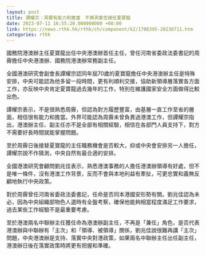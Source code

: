 ```yaml
---
layout: post
title: 譚耀宗：周霽有能力和擔當　不猜測會否接任夏寶龍
date: 2023-07-11 16:55:20.000000000 +08:00
link: https://news.rthk.hk/rthk/ch/component/k2/1708395-20230711.htm
categories: rthk
---
```


國務院港澳辦主任夏寶龍出任中央港澳辦首任主任，曾任河南省委政法委書記的周霽擔任中央港澳辦、國務院港澳辦常務副主任。

全國港澳研究會副會長譚耀宗認同年屆70歲的夏寶龍擔任中央港澳辦主任是特殊安排，中央可能認為他多留一段時間，更有利順利交接，協助新領導層落實各方面工作，亦反映中央肯定夏寶龍過去幾年的工作，特別在維護國家安全方面做得比較出色。

譚耀宗表示，不是很熟悉周霽，但認為對方履歷豐富，由基層一直工作至省的層面，相信很有能力和擔當。外界可能認為周霽未曾負責過港澳工作，但譚耀宗指出，港澳辦主任、副主任亦不是全部有相關經驗，相信在各部門人員支持下，對方不需要好長時間就能掌握問題。

至於周霽日後接替夏寶龍的主任職務機會是否較大，抑或中央會安排另一人擔任，譚耀宗說不作猜測，中央自然有最合適的安排。

全國港澳研究會顧問劉兆佳表示，熟悉港澳事務的人擔任港澳辦領導有好處，但不是唯一條件，沒有港澳工作背景，反而不會與本地利益有牽扯，可更忠實和義無反顧地執行中央政策。

對於周霽曾任河南省委政法委書記，任命是否同本港國安形勢有關。劉兆佳認為未必，因為中央組織部物色人選時有全盤考察，確保他能夠相當程度滿足工作要求，過去某些工作經驗不是最重要考慮。

至於港澳兩名中聯辦主任獲任命為港澳辦副主任，不再是「兼任」角色，是否代表港澳辦與中聯辦有「主次」和「領導、被領導」關係，劉兆佳說很難再講「主次」問題，中央港澳辦是支持、落實中央對港政策，如果兩名中聯辦主任出任副主任，港澳辦日後在落實政策時將更有把握和準確。
